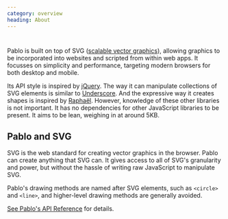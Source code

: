 ```yaml
--- 
category: overview
heading: About
---
```


<!-- Testcard -->
<div id="testcard" style="margin-top:40px">
    <script>
        // Load testcard script on DOM ready
        if (document.addEventListener){
            document.addEventListener('DOMContentLoaded', function(){
                var script = document.createElement('script');
                document.body.appendChild(script);
                script.src = 'https://raw.github.com/dharmafly/pablo/master/examples/testcard/testcard.js';
            }, false);
        }
    </script>
</div>

Pablo is built on top of SVG ([scalable vector graphics][svg]), allowing graphics to be incorporated into websites and scripted from within web apps. It focusses on simplicity and performance, targeting modern browsers for both desktop and mobile.

Its API style is inspired by [jQuery][jquery]. The way it can manipulate collections of SVG elements is similar to [Underscore][_]. And the expressive way it creates shapes is inspired by [Raphaël][raphael]. However, knowledge of these other libraries is not important. It has no dependencies for other JavaScript libraries to be present. It aims to be lean, weighing in at around 5KB.


## Pablo and SVG

SVG is the web standard for creating vector graphics in the browser. Pablo can create anything that SVG can. It gives access to all of SVG's granularity and power, but without the hassle of writing raw JavaScript to manipulate SVG.

Pablo's drawing methods are named after SVG elements, such as `<circle>` and `<line>`, and higher-level drawing methods are generally avoided.

[See Pablo's API Reference][api] for details.


[svg]: https://developer.mozilla.org/en/SVG
[raphael]: http://raphaeljs.com
[jquery]: http://jquery.com
[_]: http://underscorejs.org
[api]: http://pablojs.com/api/